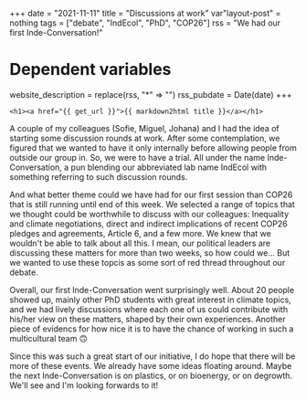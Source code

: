 +++
date = "2021-11-11"
title = "Discussions at work"
var"layout-post" = nothing
tags = ["debate", "IndEcol", "PhD", "COP26"]
rss = "We had our first Inde-Conversation!"

# Dependent variables
website_description = replace(rss, "*" => "")
rss_pubdate = Date(date)
+++

~~~
<h1><a href="{{ get_url }}">{{ markdown2html title }}</a></h1>
~~~

A couple of my colleagues (Sofie, Miguel, Johana) and I had the idea of starting some discussion rounds at work. After some contemplation, we figured that we wanted to have it only internally before allowing people from outside our group in. So, we were to have a trial. All under the name Inde-Conversation, a pun blending our abbreviated lab name IndEcol with something referring to such discussion rounds.

And what better theme could we have had for our first session than COP26 that is still running until end of this week. We selected a range of topics that we thought could be worthwhile to discuss with our colleagues: Inequality and climate negotiations, direct and indirect implications of recent COP26 pledges and agreements, Article 6, and a few more. We knew that we wouldn't be able to talk about all this. I mean, our political leaders are discussing these matters for more than two weeks, so how could we... But we wanted to use these topcis as some sort of red thread throughout our debate.

Overall, our first Inde-Conversation went surprisingly well. About 20 people showed up, mainly other PhD students with great interest in climate topics, and we had lively discussions where each one of us could contribute with his/her view on these matters, shaped by their own experiences. Another piece of evidencs for how nice it is to have the chance of working in such a multicultural team &#128579;

Since this was such a great start of our initiative, I do hope that there will be more of these events. We already have some ideas floating around. Maybe the next Inde-Conversation is on plastics, or on bioenergy, or on degrowth. We'll see and I'm looking forwards to it!